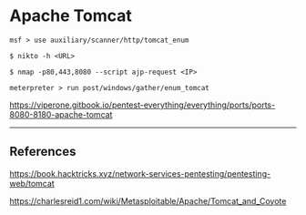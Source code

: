 # Apache Tomcat

`msf > use auxiliary/scanner/http/tomcat_enum`

`$ nikto -h <URL>`

`$ nmap -p80,443,8080 --script ajp-request <IP>`

`meterpreter > run post/windows/gather/enum_tomcat`

https://viperone.gitbook.io/pentest-everything/everything/ports/ports-8080-8180-apache-tomcat

---
## References

https://book.hacktricks.xyz/network-services-pentesting/pentesting-web/tomcat

https://charlesreid1.com/wiki/Metasploitable/Apache/Tomcat_and_Coyote